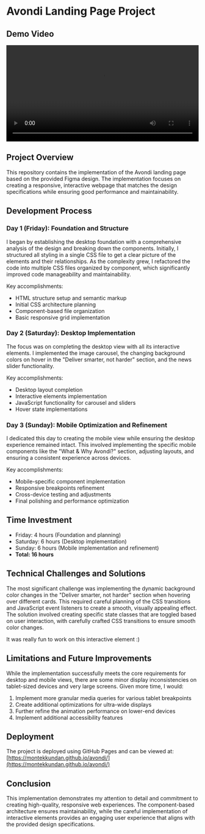 # Avondi Landing Page Project

## Demo Video

<video src="./assets/avondi.mp4" controls width="100%"></video>

## Project Overview
This repository contains the implementation of the Avondi landing page based on the provided Figma design. The implementation focuses on creating a responsive, interactive webpage that matches the design specifications while ensuring good performance and maintainability.

## Development Process

### Day 1 (Friday): Foundation and Structure
I began by establishing the desktop foundation with a comprehensive analysis of the design and breaking down the components. Initially, I structured all styling in a single CSS file to get a clear picture of the elements and their relationships. As the complexity grew, I refactored the code into multiple CSS files organized by component, which significantly improved code manageability and maintainability.

Key accomplishments:
- HTML structure setup and semantic markup
- Initial CSS architecture planning
- Component-based file organization
- Basic responsive grid implementation

### Day 2 (Saturday): Desktop Implementation
The focus was on completing the desktop view with all its interactive elements. I implemented the image carousel, the changing background colors on hover in the "Deliver smarter, not harder" section, and the news slider functionality.

Key accomplishments:
- Desktop layout completion
- Interactive elements implementation
- JavaScript functionality for carousel and sliders
- Hover state implementations

### Day 3 (Sunday): Mobile Optimization and Refinement
I dedicated this day to creating the mobile view while ensuring the desktop experience remained intact. This involved implementing the specific mobile components like the "What & Why Avondi?" section, adjusting layouts, and ensuring a consistent experience across devices.

Key accomplishments:
- Mobile-specific component implementation
- Responsive breakpoints refinement
- Cross-device testing and adjustments
- Final polishing and performance optimization

## Time Investment
- Friday: 4 hours (Foundation and planning)
- Saturday: 6 hours (Desktop implementation)
- Sunday: 6 hours (Mobile implementation and refinement)
- **Total: 16 hours**

## Technical Challenges and Solutions

The most significant challenge was implementing the dynamic background color changes in the "Deliver smarter, not harder" section when hovering over different cards. This required careful planning of the CSS transitions and JavaScript event listeners to create a smooth, visually appealing effect. The solution involved creating specific state classes that are toggled based on user interaction, with carefully crafted CSS transitions to ensure smooth color changes.

It was really fun to work on this interactive element :) 

## Limitations and Future Improvements

While the implementation successfully meets the core requirements for desktop and mobile views, there are some minor display inconsistencies on tablet-sized devices and very large screens. Given more time, I would:

1. Implement more granular media queries for various tablet breakpoints
2. Create additional optimizations for ultra-wide displays
3. Further refine the animation performance on lower-end devices
4. Implement additional accessibility features

## Deployment

The project is deployed using GitHub Pages and can be viewed at:
[https://montekkundan.github.io/avondi/](https://montekkundan.github.io/avondi/)

## Conclusion

This implementation demonstrates my attention to detail and commitment to creating high-quality, responsive web experiences. The component-based architecture ensures maintainability, while the careful implementation of interactive elements provides an engaging user experience that aligns with the provided design specifications.